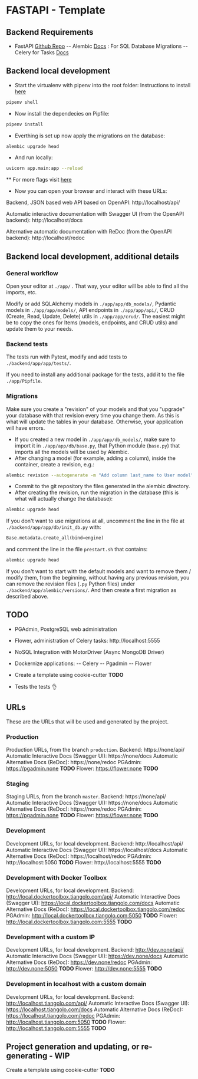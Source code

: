 
# FASTAPI - Template


## Backend Requirements
- FastAPI [Github Repo](https://fastapi.tiangolo.com/)
-- Alembic [Docs]([https://alembic.sqlalchemy.org/en/latest/](https://alembic.sqlalchemy.org/en/latest/)) : For SQL Database Migrations
-- Celery for Tasks [Docs](http://www.celeryproject.org/)

## Backend local development

* Start the virtualenv with pipenv into the root folder:
Instructions to install [here](https://docs.pipenv.org/en/latest/)
```bash
pipenv shell
```
* Now install the dependecies on Pipfile:
```bash
pipenv install
```
* Everthing is set up now apply the migrations on the database:
```bash
alembic upgrade head
```
* And run locally:
```bash
uvicorn app.main:app --reload
```
** For more flags visit [here](https://www.uvicorn.org/)


* Now you can open your browser and interact with these URLs:

Backend, JSON based web API based on OpenAPI: http://localhost/api/

Automatic interactive documentation with Swagger UI (from the OpenAPI backend): http://localhost/docs

Alternative automatic documentation with ReDoc (from the OpenAPI backend): http://localhost/redoc


## Backend local development, additional details

### General workflow

Open your editor at `./app/` . That way, your editor will be able to find all the imports, etc.
  
Modify or add SQLAlchemy models in `./app/app/db_models/`, Pydantic models in `./app/app/models/`, API endpoints in `./app/app/api/`, CRUD (Create, Read, Update, Delete) utils in `./app/app/crud/`. The easiest might be to copy the ones for Items (models, endpoints, and CRUD utils) and update them to your needs.

 
### Backend tests

The tests run with Pytest, modify and add tests to `./backend/app/app/tests/`.

If you need to install any additional package for the tests, add it to the file `./app/Pipfile`.

### Migrations

Make sure you create a "revision" of your models and that you "upgrade" your database with that revision every time you change them. As this is what will update the tables in your database. Otherwise, your application will have errors.

* If you created a new model in `./app/app/db_models/`, make sure to import it in `./app/app/db/base.py`, that Python module (`base.py`) that imports all the models will be used by Alembic.
* After changing a model (for example, adding a column), inside the container, create a revision, e.g.:
```bash
alembic revision --autogenerate -m "Add column last_name to User model"
```
* Commit to the git repository the files generated in the alembic directory.
* After creating the revision, run the migration in the database (this is what will actually change the database):

```bash
alembic upgrade head
```
If you don't want to use migrations at all, uncomment the line in the file at `./backend/app/app/db/init_db.py` with:
```python
Base.metadata.create_all(bind=engine)
```
and comment the line in the file `prestart.sh` that contains:
```bash
alembic upgrade head
```
If you don't want to start with the default models and want to remove them / modify them, from the beginning, without having any previous revision, you can remove the revision files (`.py` Python files) under `./backend/app/alembic/versions/`. And then create a first migration as described above.

## TODO

- PGAdmin, PostgreSQL web administration
- Flower, administration of Celery tasks: http://localhost:5555
- NoSQL Integration with MotorDriver (Async MongoDB Driver)

- Dockernize applications:
-- Celery
-- Pgadmin
-- Flower
- Create a template using cookie-cutter **TODO**
- Tests the tests :ok_hand:


## URLs

 These are the URLs that will be used and generated by the project.

 ### Production

Production URLs, from the branch `production`.
Backend: https://none/api/
Automatic Interactive Docs (Swagger UI): https://none/docs
Automatic Alternative Docs (ReDoc): https://none/redoc
PGAdmin: https://pgadmin.none **TODO**
Flower: https://flower.none **TODO**

### Staging

Staging URLs, from the branch `master`.
Backend: https://none/api/
Automatic Interactive Docs (Swagger UI): https://none/docs
Automatic Alternative Docs (ReDoc): https://none/redoc
PGAdmin: https://pgadmin.none **TODO**
Flower: https://flower.none **TODO**

### Development

Development URLs, for local development.
Backend: http://localhost/api/
Automatic Interactive Docs (Swagger UI): https://localhost/docs
Automatic Alternative Docs (ReDoc): https://localhost/redoc
PGAdmin: http://localhost:5050 **TODO**
Flower: http://localhost:5555 **TODO**
  

### Development with Docker Toolbox

Development URLs, for local development.
Backend: http://local.dockertoolbox.tiangolo.com/api/
Automatic Interactive Docs (Swagger UI): https://local.dockertoolbox.tiangolo.com/docs
Automatic Alternative Docs (ReDoc): https://local.dockertoolbox.tiangolo.com/redoc
PGAdmin: http://local.dockertoolbox.tiangolo.com:5050 **TODO**
Flower: http://local.dockertoolbox.tiangolo.com:5555 **TODO**
  
### Development with a custom IP

Development URLs, for local development.
Backend: http://dev.none/api/
Automatic Interactive Docs (Swagger UI): https://dev.none/docs
Automatic Alternative Docs (ReDoc): https://dev.none/redoc
PGAdmin: http://dev.none:5050 **TODO**
Flower: http://dev.none:5555 **TODO**

### Development in localhost with a custom domain
Development URLs, for local development.
Backend: http://localhost.tiangolo.com/api/
Automatic Interactive Docs (Swagger UI): https://localhost.tiangolo.com/docs
Automatic Alternative Docs (ReDoc): https://localhost.tiangolo.com/redoc
PGAdmin: http://localhost.tiangolo.com:5050 **TODO**
Flower: http://localhost.tiangolo.com:5555 **TODO**
  

## Project generation and updating, or re-generating - WIP

Create a template using cookie-cutter **TODO**
